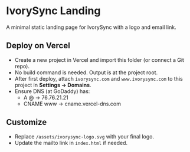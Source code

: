 # IvorySync Landing

A minimal static landing page for IvorySync with a logo and email link.

## Deploy on Vercel
- Create a new project in Vercel and import this folder (or connect a Git repo).
- No build command is needed. Output is at the project root.
- After first deploy, attach `ivorysync.com` and `www.ivorysync.com` to this project in **Settings → Domains**.
- Ensure DNS (at GoDaddy) has:
  - A @ → 76.76.21.21
  - CNAME www → cname.vercel-dns.com

## Customize
- Replace `/assets/ivorysync-logo.svg` with your final logo.
- Update the mailto link in `index.html` if needed.
